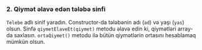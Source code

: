 
### 2. **Qiymət əlavə edən tələbə sinfi**

`Telebe` adlı sinif yaradın. Constructor-da tələbənin adı (`ad`) və yaşı (`yas`) olsun. Sinfə `qiymetElaveEt(qiymet)` metodu əlavə edin ki, qiymətləri array-da saxlasın. `ortaQiymet()` metodu ilə bütün qiymətlərin ortasını hesablamaq mümkün olsun.
